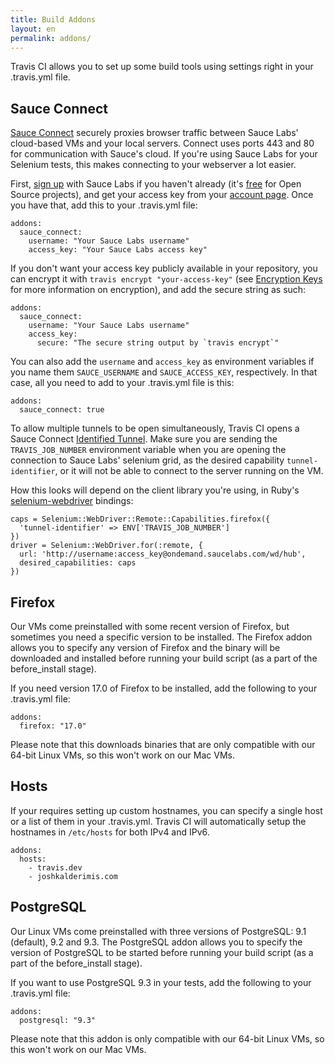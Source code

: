 ```yaml
---
title: Build Addons
layout: en
permalink: addons/
---
```


Travis CI allows you to set up some build tools using settings right in your
.travis.yml file.

<div id="toc"></div>

## Sauce Connect

[Sauce Connect][sauce-connect] securely proxies browser traffic between Sauce
Labs' cloud-based VMs and your local servers. Connect uses ports 443 and 80 for
communication with Sauce's cloud. If you're using Sauce Labs for your Selenium
tests, this makes connecting to your webserver a lot easier.

[sauce-connect]: https://saucelabs.com/docs/connect

First, [sign up][sauce-sign-up] with Sauce Labs if you haven't already (it's
[free][open-sauce] for Open Source projects), and get your access key from your
[account page][sauce-account]. Once you have that, add this to your .travis.yml
file:

    addons:
      sauce_connect:
        username: "Your Sauce Labs username"
        access_key: "Your Sauce Labs access key"

[sauce-sign-up]: https://saucelabs.com/signup/plan/free
[sauce-account]: https://saucelabs.com/account
[open-sauce]: https://saucelabs.com/signup/plan/OSS

If you don't want your access key publicly available in your repository, you
can encrypt it with `travis encrypt "your-access-key"` (see [Encryption Keys][encryption-keys]
for more information on encryption), and add the secure string as such:

    addons:
      sauce_connect:
        username: "Your Sauce Labs username"
        access_key:
          secure: "The secure string output by `travis encrypt`"

You can also add the `username` and `access_key` as environment variables if you
name them `SAUCE_USERNAME` and `SAUCE_ACCESS_KEY`, respectively. In that case,
all you need to add to your .travis.yml file is this:

    addons:
      sauce_connect: true

[encryption-keys]: http://docs.travis-ci.com/user/encryption-keys/

To allow multiple tunnels to be open simultaneously, Travis CI opens a
Sauce Connect [Identified Tunnel][identified-tunnels]. Make sure you are sending
the `TRAVIS_JOB_NUMBER` environment variable when you are opening the connection
to Sauce Labs' selenium grid, as the desired capability `tunnel-identifier`,
or it will not be able to connect to the server running on the VM.

[identified-tunnels]: https://saucelabs.com/docs/connect#tunnel-identifier

How this looks will depend on the client library you're using, in
Ruby's [selenium-webdriver][ruby-bindings] bindings:

    caps = Selenium::WebDriver::Remote::Capabilities.firefox({
      'tunnel-identifier' => ENV['TRAVIS_JOB_NUMBER']
    })
    driver = Selenium::WebDriver.for(:remote, {
      url: 'http://username:access_key@ondemand.saucelabs.com/wd/hub',
      desired_capabilities: caps
    })

[ruby-bindings]: https://code.google.com/p/selenium/wiki/RubyBindings

## Firefox

Our VMs come preinstalled with some recent version of Firefox, but sometimes you
need a specific version to be installed. The Firefox addon allows you to specify
any version of Firefox and the binary will be downloaded and installed before
running your build script (as a part of the before_install stage).

If you need version 17.0 of Firefox to be installed, add the following to your
.travis.yml file:

    addons:
      firefox: "17.0"

Please note that this downloads binaries that are only compatible with our
64-bit Linux VMs, so this won't work on our Mac VMs.

## Hosts

If your requires setting up custom hostnames, you can specify a single host or a
list of them in your .travis.yml. Travis CI will automatically setup the
hostnames in `/etc/hosts` for both IPv4 and IPv6.

    addons:
      hosts:
        - travis.dev
        - joshkalderimis.com

## PostgreSQL

Our Linux VMs come preinstalled with three versions of PostgreSQL:
9.1 (default), 9.2 and 9.3. The PostgreSQL addon allows you to specify the
version of PostgreSQL to be started before running your build script (as a part
of the before_install stage).

If you want to use PostgreSQL 9.3 in your tests, add the following to your
.travis.yml file:

    addons:
      postgresql: "9.3"

Please note that this addon is only compatible with our 64-bit Linux VMs,
so this won't work on our Mac VMs.
